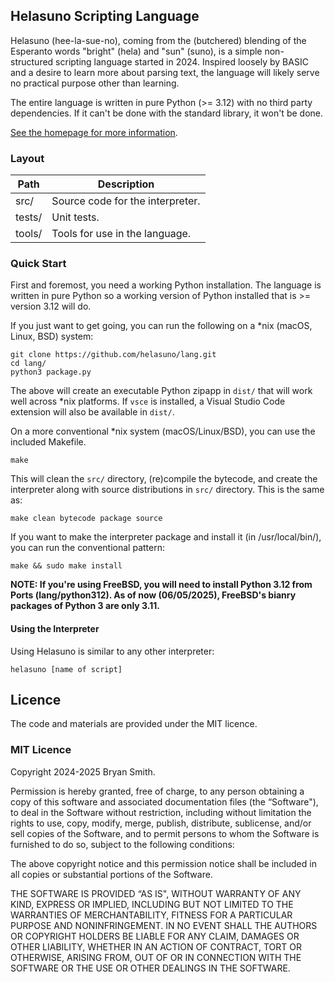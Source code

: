 ## Helasuno Scripting Language
Helasuno (hee-la-sue-no), coming from the (butchered) blending of the Esperanto words "bright" (hela) and "sun" (suno), is a simple non-structured scripting language started in 2024. Inspired loosely by BASIC and a desire to learn more about parsing text, the language will likely serve no practical purpose other than learning.

The entire language is written in pure Python (>= 3.12) with no third party dependencies. If it can't be done with the standard library, it won't be done.

[See the homepage for more information](https://bryanabsmith.com/helasuno).


### Layout

| Path | Description |
|---|---|
| src/ | Source code for the interpreter. |
| tests/ | Unit tests. |
| tools/ | Tools for use in the language. |


### Quick Start
First and foremost, you need a working Python installation. The language is written in pure Python so a working version of Python installed that is >= version 3.12 will do.

If you just want to get going, you can run the following on a *nix (macOS, Linux, BSD) system:

    git clone https://github.com/helasuno/lang.git
    cd lang/
    python3 package.py

The above will create an executable Python zipapp in `dist/` that will work well across *nix platforms. If `vsce` is installed, a Visual Studio Code extension will also be available in `dist/`.

On a more conventional *nix system (macOS/Linux/BSD), you can use the included Makefile.

    make

This will clean the `src/` directory, (re)compile the bytecode, and create the interpreter along with source distributions in `src/` directory. This is the same as:

    make clean bytecode package source

If you want to make the interpreter package and install it (in /usr/local/bin/), you can run the conventional pattern:

    make && sudo make install

**NOTE: If you're using FreeBSD, you will need to install Python 3.12 from Ports (lang/python312). As of now (06/05/2025), FreeBSD's bianry packages of Python 3 are only 3.11.**

#### Using the Interpreter
Using Helasuno is similar to any other interpreter:

    helasuno [name of script]


## Licence
The code and materials are provided under the MIT licence.

### MIT Licence
Copyright 2024-2025 Bryan Smith.

Permission is hereby granted, free of charge, to any person obtaining a copy of this software and associated documentation files (the “Software"), to deal in the Software without restriction, including without limitation the rights to use, copy, modify, merge, publish, distribute, sublicense, and/or sell copies of the Software, and to permit persons to whom the Software is furnished to do so, subject to the following conditions:

The above copyright notice and this permission notice shall be included in all copies or substantial portions of the Software.

THE SOFTWARE IS PROVIDED “AS IS", WITHOUT WARRANTY OF ANY KIND, EXPRESS OR IMPLIED, INCLUDING BUT NOT LIMITED TO THE WARRANTIES OF MERCHANTABILITY, FITNESS FOR A PARTICULAR PURPOSE AND NONINFRINGEMENT. IN NO EVENT SHALL THE AUTHORS OR COPYRIGHT HOLDERS BE LIABLE FOR ANY CLAIM, DAMAGES OR OTHER LIABILITY, WHETHER IN AN ACTION OF CONTRACT, TORT OR OTHERWISE, ARISING FROM, OUT OF OR IN CONNECTION WITH THE SOFTWARE OR THE USE OR OTHER DEALINGS IN THE SOFTWARE.
